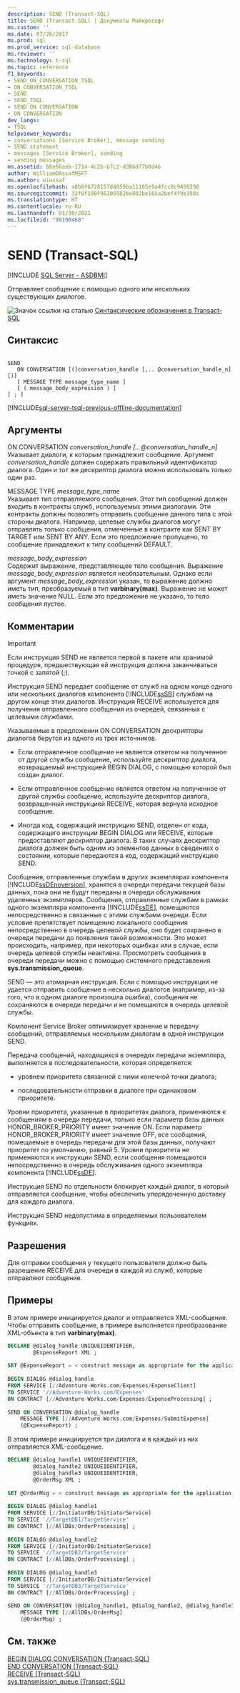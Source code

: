 ```yaml
---
description: SEND (Transact-SQL)
title: SEND (Transact-SQL) | Документы Майкрософт
ms.custom: ''
ms.date: 07/26/2017
ms.prod: sql
ms.prod_service: sql-database
ms.reviewer: ''
ms.technology: t-sql
ms.topic: reference
f1_keywords:
- SEND_ON_CONVERSATION_TSQL
- ON_CONVERSATION_TSQL
- SEND
- SEND_TSQL
- SEND ON CONVERSATION
- ON CONVERSATION
dev_langs:
- TSQL
helpviewer_keywords:
- conversations [Service Broker], message sending
- SEND statement
- messages [Service Broker], sending
- sending messages
ms.assetid: b6e66aeb-1714-4c2b-b7c2-d386d77b0d46
author: WilliamDAssafMSFT
ms.author: wiassaf
ms.openlocfilehash: a0b0f6728157d4059ba11165e9a4fcc9c9490298
ms.sourcegitcommit: 33f0f190f962059826e002be165a2bef4f9e350c
ms.translationtype: HT
ms.contentlocale: ru-RU
ms.lasthandoff: 01/30/2021
ms.locfileid: "99190468"
---
```

# <a name="send-transact-sql"></a>SEND (Transact-SQL)
[!INCLUDE [SQL Server - ASDBMI](../../includes/applies-to-version/sql-asdbmi.md)]

Отправляет сообщение с помощью одного или нескольких существующих диалогов.  
  
![Значок ссылки на статью](../../database-engine/configure-windows/media/topic-link.gif "Значок ссылки на статью") [Синтаксические обозначения в Transact-SQL](../../t-sql/language-elements/transact-sql-syntax-conventions-transact-sql.md)  
  
## <a name="syntax"></a>Синтаксис  
  
```syntaxsql
  
SEND  
   ON CONVERSATION [(]conversation_handle [,.. @conversation_handle_n][)]  
   [ MESSAGE TYPE message_type_name ]  
   [ ( message_body_expression ) ]  
[ ; ]  
```  
  
[!INCLUDE[sql-server-tsql-previous-offline-documentation](../../includes/sql-server-tsql-previous-offline-documentation.md)]

## <a name="arguments"></a>Аргументы
ON CONVERSATION *conversation_handle [.. @conversation_handle_n]*  
Указывает диалоги, к которым принадлежит сообщение. Аргумент *conversation_handle* должен содержать правильный идентификатор диалога. Один и тот же дескриптор диалога можно использовать только один раз.  
  
MESSAGE TYPE *message_type_name*  
Указывает тип отправляемого сообщения. Этот тип сообщений должен входить в контракты служб, используемых этими диалогами. Эти контракты должны позволять отправить сообщение данного типа с этой стороны диалога. Например, целевые службы диалогов могут отправлять только сообщения, отмеченные в контракте как SENT BY TARGET или SENT BY ANY. Если это предложение пропущено, то сообщение принадлежит к типу сообщений DEFAULT.  
  
*message_body_expression*  
Содержит выражение, представляющее тело сообщения. Выражение *message_body_expression* является необязательным. Однако если аргумент *message_body_expression* указан, то выражение должно иметь тип, преобразуемый в тип **varbinary(max)**. Выражение не может иметь значение NULL. Если это предложение не указано, то тело сообщения пустое.  
  
## <a name="remarks"></a>Комментарии  
  
> [!IMPORTANT]  
>  Если инструкция SEND не является первой в пакете или хранимой процедуре, предшествующая ей инструкция должна заканчиваться точкой с запятой (;).  
  
Инструкция SEND передает сообщение от служб на одном конце одного или нескольких диалогов компонента [!INCLUDE[ssSB](../../includes/sssb-md.md)] службам на другом конце этих диалогов. Инструкция RECEIVE используется для получения отправленного сообщения из очередей, связанных с целевыми службами.  
  
Указываемые в предложении ON CONVERSATION дескрипторы диалогов берутся из одного из трех источников.  
  
- Если отправленное сообщение не является ответом на полученное от другой службы сообщение, используйте дескриптор диалога, возвращаемый инструкцией BEGIN DIALOG, с помощью которой был создан диалог.  
  
- Если отправленное сообщение является ответом на полученное от другой службы сообщение, используйте дескриптор диалога, возвращенный инструкцией RECEIVE, которая вернула исходное сообщение.  
  
- Иногда код, содержащий инструкцию SEND, отделен от кода, содержащего инструкции BEGIN DIALOG или RECEIVE, которые предоставляют дескриптор диалога. В таких случаях дескриптор диалога должен быть одним из элементов данных в сведениях о состоянии, которые передаются в код, содержащий инструкцию SEND.  
  
Сообщения, отправленные службам в других экземплярах компонента [!INCLUDE[ssDEnoversion](../../includes/ssdenoversion-md.md)], хранятся в очереди передачи текущей базы данных, пока они не будут переданы в очереди обслуживания удаленных экземпляров. Сообщения, отправленные службам в рамках одного экземпляра компонента [!INCLUDE[ssDE](../../includes/ssde-md.md)], помещаются непосредственно в связанные с этими службами очереди. Если условие препятствует помещению локального сообщения непосредственно в очередь целевой службы, оно будет сохранено в очереди передачи до появления такой возможности. Это может происходить, например, при некоторых ошибках или в случае, если очередь целевой службы неактивна. Просмотреть сообщения в очереди передачи можно с помощью системного представления **sys.transmission_queue**.  
  
SEND — это атомарная инструкция. Если с помощью инструкции не удается отправить сообщение в несколько диалогов (например, из-за того, что в одном диалоге произошла ошибка), сообщения не сохраняются в очереди передачи и не помещаются в очередь целевой службы.  
  
Компонент Service Broker оптимизирует хранение и передачу сообщений, отправляемых нескольким диалогам в одной инструкции SEND.  
  
Передача сообщений, находящихся в очередях передачи экземпляра, выполняется в последовательности, которая определяется:  
  
- уровнем приоритета связанной с ними конечной точки диалога;  
  
- последовательности отправки в диалоге при одинаковом приоритете.  
  
Уровни приоритета, указанные в приоритетах диалога, применяются к сообщениям в очереди передачи, только если параметр базы данных HONOR_BROKER_PRIORITY имеет значение ON. Если параметр HONOR_BROKER_PRIORITY имеет значение OFF, все сообщения, помещаемые в очередь передачи для этой базы данных, получают приоритет по умолчанию, равный 5. Уровни приоритета не применяются к инструкции SEND, если сообщения помещаются непосредственно в очередь обслуживания одного экземпляра компонента [!INCLUDE[ssDE](../../includes/ssde-md.md)].  
  
Инструкция SEND по отдельности блокирует каждый диалог, в который отправляется сообщение, чтобы обеспечить упорядоченную доставку для каждого диалога.  
  
Инструкция SEND недопустима в определяемых пользователем функциях.  
  
## <a name="permissions"></a>Разрешения  
Для отправки сообщения у текущего пользователя должно быть разрешение RECEIVE для очереди в каждой из служб, которые отправляют сообщение.  
  
## <a name="examples"></a>Примеры  
В этом примере инициируется диалог и отправляется XML-сообщение. Чтобы отправить сообщение, в примере выполняется преобразование XML-объекта в тип **varbinary(max)**.  
  
```sql
DECLARE @dialog_handle UNIQUEIDENTIFIER,  
        @ExpenseReport XML ;  
  
SET @ExpenseReport = < construct message as appropriate for the application > ;  
  
BEGIN DIALOG @dialog_handle  
FROM SERVICE [//Adventure-Works.com/Expenses/ExpenseClient]  
TO SERVICE '//Adventure-Works.com/Expenses'  
ON CONTRACT [//Adventure-Works.com/Expenses/ExpenseProcessing] ;  
  
SEND ON CONVERSATION @dialog_handle  
    MESSAGE TYPE [//Adventure-Works.com/Expenses/SubmitExpense]  
    (@ExpenseReport) ;  
```  
  
В этом примере инициируется три диалога и в каждый из них отправляется XML-сообщение.  
  
```sql
DECLARE @dialog_handle1 UNIQUEIDENTIFIER,  
        @dialog_handle2 UNIQUEIDENTIFIER,  
        @dialog_handle3 UNIQUEIDENTIFIER,  
        @OrderMsg XML ;  
  
SET @OrderMsg = < construct message as appropriate for the application > ;  
  
BEGIN DIALOG @dialog_handle1  
FROM SERVICE [//InitiatorDB/InitiatorService]  
TO SERVICE '//TargetDB1/TargetService'  
ON CONTRACT [//AllDBs/OrderProcessing] ;  
  
BEGIN DIALOG @dialog_handle2  
FROM SERVICE [//InitiatorDB/InitiatorService]  
TO SERVICE '//TargetDB2/TargetService'  
ON CONTRACT [//AllDBs/OrderProcessing] ;  
  
BEGIN DIALOG @dialog_handle3  
FROM SERVICE [//InitiatorDB/InitiatorService]  
TO SERVICE '//TargetDB3/TargetService'  
ON CONTRACT [//AllDBs/OrderProcessing] ;  
  
SEND ON CONVERSATION (@dialog_handle1, @dialog_handle2, @dialog_handle3)  
    MESSAGE TYPE [//AllDBs/OrderMsg]  
    (@OrderMsg) ;  
```  
  
## <a name="see-also"></a>См. также  
[BEGIN DIALOG CONVERSATION (Transact-SQL)](../../t-sql/statements/begin-dialog-conversation-transact-sql.md)   
[END CONVERSATION (Transact-SQL)](../../t-sql/statements/end-conversation-transact-sql.md)   
[RECEIVE (Transact-SQL)](../../t-sql/statements/receive-transact-sql.md)   
[sys.transmission_queue (Transact-SQL)](../../relational-databases/system-catalog-views/sys-transmission-queue-transact-sql.md)  
  
  
